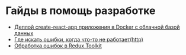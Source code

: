# Гайды в помощь разработке

- [Деплой create-react-app приложения в Docker с облачной базой данных](./deploy-docker-render.md)
- [Где искать ошибки, когда что-то не работает(http)](./how-to-find-errors.md)
- [Обработка ошибок в Redux Toolkit](./rtk-errors.md)
